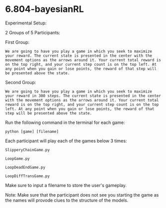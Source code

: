 6.804-bayesianRL
================

Experimental Setup:

2 Groups of 5 Participants:

First Group:

    We are going to have you play a game in which you seek to maximize your reward. The current state is presented in the center with the movement options as the arrows around it. Your current total reward is on the top right, and your current step count is on the top left. At any point when you gain or lose points, the reward of that step will be presented above the state.
    
Second Group:

    We are going to have you play a game in which you seek to maximize your reward in 300 steps. The current state is presented in the center with the movement options as the arrows around it. Your current total reward is on the top right, and your current step count is on the top left. At any point when you gain or lose points, the reward of that step will be presented above the state.
    
    
Run the following command in the terminal for each game:
    
    python [game] [filename]
        
Each participant will play each of the games below 3 times:
    
    SlipperyChainGame.py
        
    LoopGame.py
        
    LoopDeadEndGame.py
        
    LoopDiffTransGame.py
    
Make sure to input a filename to store the user's gameplay.
    
    
Note: Make sure that the participant does not see you starting the game as the names will provode clues to the structure of the models.
